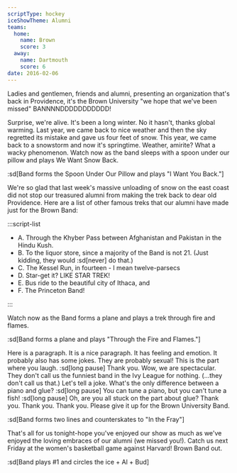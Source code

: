```yaml
---
scriptType: hockey
iceShowTheme: Alumni
teams:
  home:
    name: Brown
    score: 3
  away:
    name: Dartmouth
    score: 6
date: 2016-02-06
---
```


Ladies and gentlemen, friends and alumni, presenting an organization that's back in Providence, it's the Brown University "we hope that we've been missed" BANNNNDDDDDDDDDDD!

Surprise, we're alive. It's been a long winter. No it hasn't, thanks global warming. Last year, we came back to nice weather and then the sky regretted its mistake and gave us four feet of snow. This year, we came back to a snowstorm and now it's springtime. Weather, amirite? What a wacky phenomenon. Watch now as the band sleeps with a spoon under our pillow and plays We Want Snow Back.

:sd[Band forms the Spoon Under Our Pillow and plays "I Want You Back."]

We're so glad that last week's massive unloading of snow on the east coast did not stop our treasured alumni from making the trek back to dear old Providence. Here are a list of other famous treks that our alumni have made just for the Brown Band:

:::script-list

- A. Through the Khyber Pass between Afghanistan and Pakistan in the Hindu Kush.
- B. To the liquor store, since a majority of the Band is not 21. (Just kidding, they would :sd[never] do that.)
- C. The Kessel Run, in fourteen - I mean twelve-parsecs
- D. Star-get it? LIKE STAR TREK!
- E. Bus ride to the beautiful city of Ithaca, and
- F. The Princeton Band!

:::

Watch now as the Band forms a plane and plays a trek through fire and flames.

:sd[Band forms a plane and plays "Through the Fire and Flames."]

Here is a paragraph. It is a nice paragraph. It has feeling and emotion. It probably also has some jokes. They are probably sexual! This is the part where you laugh. :sd[long pause] Thank you. Wow, we are spectacular. They don't call us the funniest band in the Ivy League for nothing. (...they don't call us that.) Let's tell a joke. What's the only difference between a piano and glue? :sd[long pause] You can tune a piano, but you can't tune a fish! :sd[long pause] Oh, are you all stuck on the part about glue? Thank you. Thank you. Thank you. Please give it up for the Brown University Band.

:sd[Band forms two lines and counterskates to "In the Fray"]

That's all for us tonight-hope you've enjoyed our show as much as we've enjoyed the loving embraces of our alumni (we missed you!). Catch us next Friday at the women's basketball game against Harvard! Brown Band out.

:sd[Band plays #1 and circles the ice + Al + Bud]
